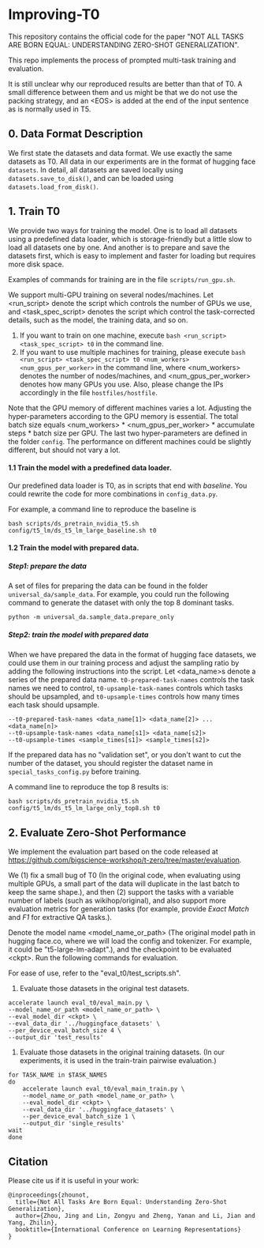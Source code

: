 # Improving-T0

This repository contains the official code for the paper "NOT ALL TASKS ARE BORN EQUAL: UNDERSTANDING ZERO-SHOT GENERALIZATION".

This repo implements the process of prompted multi-task training and evaluation.

It is still unclear why our reproduced results are better than that of T0. A small difference between them and us might be that we do not use the packing strategy, and an \<EOS\> is added at the end of the input sentence as is normally used in T5. 

## 0. Data Format Description

We first state the datasets and data format. We use exactly the same datasets as T0. All data in our experiments are in the format of hugging face ```datasets```. In detail, all datasets are saved locally using ```datasets.save_to_disk()```, and can be loaded using ```datasets.load_from_disk()```.

## 1. Train T0

We provide two ways for training the model. One is to load all datasets using a predefined data loader, which is storage-friendly but a little slow to load all datasets one by one. And another is to prepare and save the datasets first, which is easy to implement and faster for loading but requires more disk space.



<!-- First, convert the model from hugging face format into our format using ```python move_t5.py <model_path> <model_name>```. -->

Examples of commands for training are in the file ```scripts/run_gpu.sh```.

We support multi-GPU training on several nodes/machines. Let <run_script> denote the script which controls the number of GPUs we use, and <task_spec_script> denotes the script which control the task-corrected details, such as the model, the training data, and so on. 

1. If you want to train on one machine, execute ```bash <run_script> <task_spec_script> t0``` in the command line. 
2. If you want to use multiple machines for training, please execute ```bash <run_script> <task_spec_script> t0 <num_workers> <num_gpus_per_worker>``` in the command line, where <num_workers> denotes the number of nodes/machines, and <num_gpus_per_worker> denotes how many GPUs you use. Also, please change the IPs accordingly in the file ```hostfiles/hostfile```.

Note that the GPU memory of different machines varies a lot. Adjusting the hyper-parameters according to the GPU memory is essential. The total batch size equals <num_workers> * <num_gpus_per_worker> * accumulate steps * batch size per GPU. The last two hyper-parameters are defined in the folder ```config```. The performance on different machines could be slightly different, but should not vary a lot.

#### 1.1 Train the model with a predefined data loader.

Our predefined data loader is T0, as in scripts that end with _baseline_. You could rewrite the code for more combinations in ```config_data.py```.

For example, a command line to reproduce the baseline is 
```
bash scripts/ds_pretrain_nvidia_t5.sh config/t5_lm/ds_t5_lm_large_baseline.sh t0
```

#### 1.2 Train the model with prepared data.

##### Step1: prepare the data

A set of files for preparing the data can be found in the folder ```universal_da/sample_data```. For example, you could run the following command to generate the dataset with only the top 8 dominant tasks.

```
python -m universal_da.sample_data.prepare_only
```

##### Step2: train the model with prepared data

When we have prepared the data in the format of hugging face datasets, we could use them in our training process and adjust the sampling ratio by adding the following instructions into the script. Let <data_name>s denote a series of the prepared data name. ```t0-prepared-task-names``` controls the task names we need to control, ```t0-upsample-task-names``` controls which tasks should be upsampled, and ```t0-upsample-times``` controls how many times each task should upsample.

```
--t0-prepared-task-names <data_name[1]> <data_name[2]> ...<data_name[n]>
--t0-upsample-task-names <data_name[s1]> <data_name[s2]>
--t0-upsample-times <sample_times[s1]> <sample_times[s2]>
```

If the prepared data has no "validation set", or you don't want to cut the number of the dataset, you should register the dataset name in ```special_tasks_config.py``` before training.

A command line to reproduce the top 8 results is:
```
bash scripts/ds_pretrain_nvidia_t5.sh config/t5_lm/ds_t5_lm_large_only_top8.sh t0
```

## 2. Evaluate Zero-Shot Performance

We implement the evaluation part based on the code released at https://github.com/bigscience-workshop/t-zero/tree/master/evaluation. 

We (1) fix a small bug of T0 (In the original code, when evaluating using multiple GPUs, a small part of the data will duplicate in the last batch to keep the same shape.), and then (2) support the tasks with a variable number of labels (such as wikihop/original), and also support more evaluation metrics for generation tasks (for example, provide _Exact Match_ and _F1_ for extractive QA tasks.).

Denote the model name <model_name_or_path> (The original model path in hugging face.co, where we will load the config and tokenizer. For example, it could be "t5-large-lm-adapt".), and the checkpoint to be evaluated \<ckpt>. Run the following commands for evaluation.

For ease of use, refer to the "eval_t0/test_scripts.sh".

1. Evaluate those datasets in the original test datasets.

```
accelerate launch eval_t0/eval_main.py \
--model_name_or_path <model_name_or_path> \
--eval_model_dir <ckpt> \
--eval_data_dir '../huggingface_datasets' \
--per_device_eval_batch_size 4 \
--output_dir 'test_results'
```

1. Evaluate those datasets in the original training datasets. (In our experiments, it is used in the train-train pairwise evaluation.)

```
for TASK_NAME in $TASK_NAMES
do
	accelerate launch eval_t0/eval_main_train.py \
	--model_name_or_path <model_name_or_path> \
	--eval_model_dir <ckpt> \
	--eval_data_dir '../huggingface_datasets' \
	--per_device_eval_batch_size 1 \
	--output_dir 'single_results'
wait
done
```

## Citation

Please cite us if it is useful in your work:
```
@inproceedings{zhounot,
  title={Not All Tasks Are Born Equal: Understanding Zero-Shot Generalization},
  author={Zhou, Jing and Lin, Zongyu and Zheng, Yanan and Li, Jian and Yang, Zhilin},
  booktitle={International Conference on Learning Representations}
}
```
